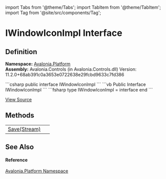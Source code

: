 import Tabs from '@theme/Tabs'; 
import TabItem from '@theme/TabItem'; 
import Tag from '@site/src/components/Tag'; 

# IWindowIconImpl Interface




## Definition
**Namespace:** <a href="N_Avalonia_Platform">Avalonia.Platform</a>  
**Assembly:** Avalonia.Controls (in Avalonia.Controls.dll) Version: 11.2.0+68ab391c0a3653e0722638e29fcbd9633c7fd386

<Tabs groupId="api-code-preview">
<TabItem value="csharp" label="C#">
```csharp
public interface IWindowIconImpl
```
</TabItem>
<TabItem value="vb" label="VB">
```vb
Public Interface IWindowIconImpl
```
</TabItem>
<TabItem value="fsharp" label="F#">
```fsharp
type IWindowIconImpl = interface end
```
</TabItem>
</Tabs>



<a href="https://github.com/AvaloniaUI/Avalonia/tree/master/srcAvalonia.Controls/Platform/IWindowIconImpl.cs" title="View the source code">View Source</a>



## Methods
<table>
<tr>
<td><a href="M_Avalonia_Platform_IWindowIconImpl_Save">Save(Stream)</a></td>
<td> </td>
</tr>
</table>

## See Also


#### Reference
<a href="N_Avalonia_Platform">Avalonia.Platform Namespace</a>  
